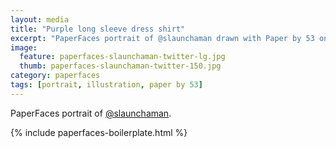 ```yaml
---
layout: media
title: "Purple long sleeve dress shirt"
excerpt: "PaperFaces portrait of @slaunchaman drawn with Paper by 53 on an iPad."
image: 
  feature: paperfaces-slaunchaman-twitter-lg.jpg
  thumb: paperfaces-slaunchaman-twitter-150.jpg
category: paperfaces
tags: [portrait, illustration, paper by 53]
---
```


PaperFaces portrait of [@slaunchaman](http://twitter.com/slaunchaman).

{% include paperfaces-boilerplate.html %}